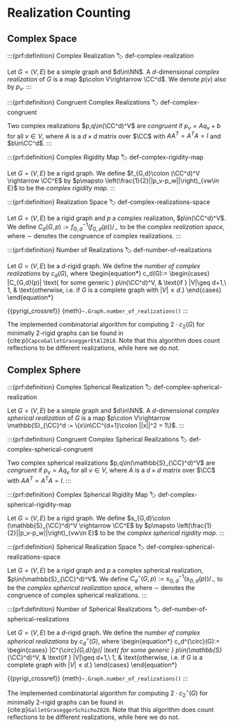 # Realization Counting

## Complex Space

:::{prf:definition} Complex Realization
:label: def-complex-realization

Let $G=(V,E)$ be a simple graph and $d\in\NN$.
A $d$-dimensional _complex realization_ of $G$ is a map $p\colon V\rightarrow \CC^d$.
We denote $p(v)$ also by $p_v$.
:::

:::{prf:definition} Congruent Complex Realizations
:label: def-complex-congruent

Two complex realizations $p,q\in(\CC^d)^V$ are _congruent_ if $p_v = A q_v + b$ for all $v\in V$, where $A$ is a $d\times d$ matrix over $\CC$ with $AA^T=A^TA=I$ and $b\in\CC^d$.
:::

:::{prf:definition} Complex Rigidity Map
:label: def-complex-rigidity-map

Let $G=(V,E)$ be a rigid graph.
We define $f_{G,d}\colon (\CC^d)^V \rightarrow \CC^E$ by $p\mapsto \left(\frac{1}{2}||p_v-p_w||\right)_{vw\in E}$ to be the _complex rigidity map_.
:::

:::{prf:definition} Realization Space
:label: def-complex-realizations-space

Let $G=(V,E)$ be a rigid graph and $p$ a complex realization, $p\in(\CC^d)^V$.
We define $C_d(G,p):=f^{-1}_{G,d}(f_{G,d}(p))/_\sim$ to be the _complex realization space_, where $\sim$ denotes the congruence of complex realizations.
:::

:::{prf:definition} Number of Realizations
:label: def-number-of-realizations

Let $G=(V,E)$ be a $d$-rigid graph.
We define the _number of complex realizations_ by $c_d(G)$, where
\begin{equation*}
    c_d(G):=
    \begin{cases}
        |C_{G,d}(p)| \text{ for some generic } p\in(\CC^d)^V, & \text{if } |V|\geq d+1,\\
        1, & \text{otherwise, i.e. if $G$ is a complete graph with $|V|\leq d$.}
    \end{cases}
\end{equation*}

{{pyrigi_crossref}} {meth}`~.Graph.number_of_realizations()`
:::

The implemented combinatorial algorithm for computing $2\cdot c_2(G)$ for minimally $2$-rigid graphs can be found in {cite:p}`CapcoGalletGraseggerEtAl2018`.
Note that this algorithm does count reflections to be different realizations, while here we do not.

## Complex Sphere

:::{prf:definition} Complex Spherical Realization
:label: def-complex-spherical-realization

Let $G=(V,E)$ be a simple graph and $d\in\NN$.
A $d$-dimensional _complex spherical realization_ of $G$ is a map $p\colon V\rightarrow \mathbb{S}_{\CC}^d := \{x\in\CC^{d+1}\colon ||x||^2 = 1\}$.
:::

:::{prf:definition} Congruent Complex Spherical Realizations
:label: def-complex-spherical-congruent

Two complex spherical realizations $p,q\in(\mathbb{S}_{\CC}^d)^V$ are _congruent_ if $p_v = A q_v$ for all $v\in V$, where $A$ is a $d\times d$ matrix over $\CC$ with $AA^T=A^TA=I$.
:::

:::{prf:definition} Complex Spherical Rigidity Map
:label: def-complex-spherical-rigidity-map

Let $G=(V,E)$ be a rigid graph.
We define $s_{G,d}\colon (\mathbb{S}_{\CC}^d)^V \rightarrow \CC^E$ by $p\mapsto \left(\frac{1}{2}||p_v-p_w||\right)_{vw\in E}$ to be the _complex spherical rigidity map_.
:::

:::{prf:definition} Spherical Realization Space
:label: def-complex-spherical-realizations-space

Let $G=(V,E)$ be a rigid graph and $p$ a complex spherical realization, $p\in(\mathbb{S}_{\CC}^d)^V$.
We define $C_d^{\circ}(G,p):=s^{-1}_{G,d}(s_{G,d}(p))/_\sim$ to be the _complex spherical realization space_, where $\sim$ denotes the congruence of complex spherical realizations.
:::

:::{prf:definition} Number of Spherical Realizations
:label: def-number-of-spherical-realizations

Let $G=(V,E)$ be a $d$-rigid graph.
We define the _number of complex spherical realizations_ by $c_d^{\circ}(G)$, where
\begin{equation*}
    c_d^{\circ}(G):=
    \begin{cases}
        |C^{\circ}_{G,d}(p)| \text{ for some generic } p\in(\mathbb{S}_{\CC}^d)^V, & \text{if } |V|\geq d+1,\\
        1, & \text{otherwise, i.e. if $G$ is a complete graph with $|V|\leq d$.}
    \end{cases}
\end{equation*}

{{pyrigi_crossref}} {meth}`~.Graph.number_of_realizations()`
:::

The implemented combinatorial algorithm for computing $2\cdot c_2^{\circ}(G)$ for minimally $2$-rigid graphs can be found in {cite:p}`GalletGraseggerSchicho2020`.
Note that this algorithm does count reflections to be different realizations, while here we do not.
